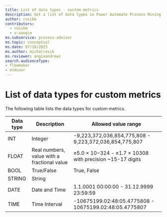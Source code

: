```yaml
---
title: List of data types - custom metrics
description: Get a list of data types in Power Automate Process Mining.
author: rosikm
contributors:
  - rosikm
  - v-aangie
ms.subservice: process-advisor
ms.topic: conceptual
ms.date: 07/18/2023
ms.author: michalrosik
ms.reviewer: angieandrews
search.audienceType:
- flowmaker
- enduser
---
```


# List of data types for custom metrics

The following table lists the data types for custom metrics.

| Data type | Description | Allowed value range |
| - | - | - |
| INT | Integer | -9,223,372,036,854,775,808 - 9,223,372,036,854,775,807 |
| FLOAT | Real numbers, value with a fractional value | ±5.0 × 10−324 - ±1.7 × 10308 with precision ~15-17 digits |
| BOOL | True/False | True, False |
| STRING | String |  |
| DATE | Date and Time | 1.1.0001 00:00:00 - 31.12.9999 23:59:59 |
| TIME | Time Interval | -10675199.02:48:05.4775808 - 10675199.02:48:05.4775807 |




